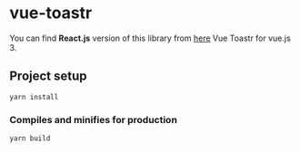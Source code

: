 # vue-toastr

You can find **React.js** version of this library from [here](https://github.com/s4l1h/react-toasted)
Vue Toastr for vue.js 3.
## Project setup

```
yarn install
```

### Compiles and minifies for production

```
yarn build
```